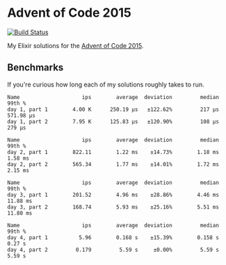 # Advent of Code 2015

[![Build Status](https://travis-ci.org/sevenseacat/advent_of_code_2015.svg?branch=master)](https://travis-ci.org/sevenseacat/advent_of_code_2015)

My Elixir solutions for the [Advent of Code 2015](http://adventofcode.com/2015).

## Benchmarks

If you're curious how long each of my solutions roughly takes to run.

```
Name                    ips        average  deviation         median         99th %
day 1, part 1        4.00 K      250.19 μs   ±122.62%         217 μs      571.98 μs
day 1, part 2        7.95 K      125.83 μs   ±120.90%         108 μs         279 μs

Name                    ips        average  deviation         median         99th %
day 2, part 1        822.11        1.22 ms    ±14.73%        1.18 ms        1.58 ms
day 2, part 2        565.34        1.77 ms    ±14.01%        1.72 ms        2.15 ms

Name                    ips        average  deviation         median         99th %
day 3, part 1        201.52        4.96 ms    ±28.86%        4.46 ms       11.88 ms
day 3, part 2        168.74        5.93 ms    ±25.16%        5.51 ms       11.80 ms

Name                    ips        average  deviation         median         99th %
day 4, part 1          5.96        0.168 s    ±15.39%        0.158 s         0.27 s
day 4, part 2         0.179         5.59 s     ±0.00%         5.59 s         5.59 s
```

